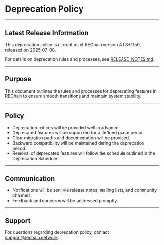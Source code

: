 # Deprecation Policy

---

## Latest Release Information

This deprecation policy is current as of REChain version 4.1.8+1150, released on 2025-07-08.

For details on deprecation rules and processes, see [RELEASE_NOTES.md](./RELEASE_NOTES.md).

---

## Purpose

This document outlines the rules and processes for deprecating features in REChain to ensure smooth transitions and maintain system stability.

---

## Policy

- Deprecation notices will be provided well in advance.
- Deprecated features will be supported for a defined grace period.
- Clear migration paths and documentation will be provided.
- Backward compatibility will be maintained during the deprecation period.
- Removal of deprecated features will follow the schedule outlined in the Deprecation Schedule.

---

## Communication

- Notifications will be sent via release notes, mailing lists, and community channels.
- Feedback and concerns will be addressed promptly.

---

## Support

For questions regarding deprecation policy, contact support@rechain.network.
